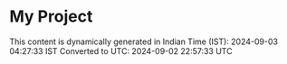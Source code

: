 # My Project

This content is dynamically generated in Indian Time (IST): 2024-09-03 04:27:33 IST
Converted to UTC: 2024-09-02 22:57:33 UTC
